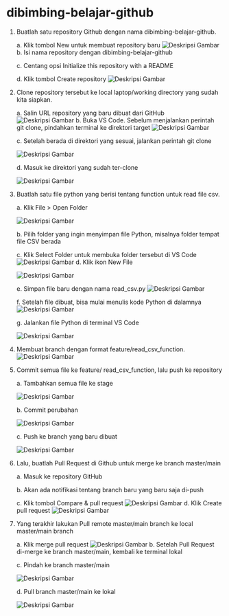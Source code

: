 # dibimbing-belajar-github

1.	Buatlah satu repository Github dengan nama dibimbing-belajar-github.

    a.	Klik tombol New untuk membuat repository baru
        ![Deskripsi Gambar](DOKUMENTASI/Picture1.png)
    b.	Isi nama repository dengan dibimbing-belajar-github
    
    c.	Centang opsi Initialize this repository with a README
    
    d.	Klik tombol Create repository
        ![Deskripsi Gambar](DOKUMENTASI/Picture2.png)

2.	Clone repository tersebut ke local laptop/working directory yang sudah kita siapkan.
    
    a.	Salin URL repository yang baru dibuat dari GitHub
        ![Deskripsi Gambar](DOKUMENTASI/Picture3.png)
    b.	Buka VS Code. Sebelum menjalankan perintah git clone, pindahkan terminal ke direktori target
        ![Deskripsi Gambar](DOKUMENTASI/Picture4.png)
    
    
    c.	Setelah berada di direktori yang sesuai, jalankan perintah git clone
    
    ![Deskripsi Gambar](DOKUMENTASI/Picture5.png)
    
    d.	Masuk ke direktori yang sudah ter-clone
        
    ![Deskripsi Gambar](DOKUMENTASI/Picture6.png)

3.	Buatlah satu file python yang berisi tentang function untuk read file csv.
    
    a.	Klik File > Open Folder
        
    ![Deskripsi Gambar](DOKUMENTASI/Picture7.png)
    
    b.	Pilih folder yang ingin menyimpan file Python, misalnya folder tempat file CSV berada
    
    c.	Klik Select Folder untuk membuka folder tersebut di VS Code
        ![Deskripsi Gambar](DOKUMENTASI/Picture8.png)
    d.	Klik ikon New File
    
    ![Deskripsi Gambar](DOKUMENTASI/Picture9.png)
    
    e.	Simpan file baru dengan nama read_csv.py
    ![Deskripsi Gambar](DOKUMENTASI/Picture10.png)
    
    f.	Setelah file dibuat, bisa mulai menulis kode Python di dalamnya
    ![Deskripsi Gambar](DOKUMENTASI/Picture11.png)
    
    
    g.	Jalankan file Python di terminal VS Code
    
    ![Deskripsi Gambar](DOKUMENTASI/Picture12.png)

4.	Membuat branch dengan format feature/read_csv_function.
    ![Deskripsi Gambar](DOKUMENTASI/Picture13.png)

5.	Commit semua file ke feature/ read_csv_function, lalu push ke repository

    a.	Tambahkan semua file ke stage
    
    ![Deskripsi Gambar](DOKUMENTASI/Picture14.png)
    
    b.	Commit perubahan
    
    ![Deskripsi Gambar](DOKUMENTASI/Picture15.png)
    
    c.	Push ke branch yang baru dibuat
    
    ![Deskripsi Gambar](DOKUMENTASI/Picture16.png)

6.	Lalu, buatlah Pull Request di Github untuk merge ke branch master/main

    a.	Masuk ke repository GitHub
    
    b.	Akan ada notifikasi tentang branch baru yang baru saja di-push
    
    c.	Klik tombol Compare & pull request
        ![Deskripsi Gambar](DOKUMENTASI/Picture17.png)
    d.	Klik Create pull request
        ![Deskripsi Gambar](DOKUMENTASI/Picture18.png)

7.	Yang terakhir lakukan Pull remote master/main branch ke local master/main branch
    
    a.	Klik merge pull request
        ![Deskripsi Gambar](DOKUMENTASI/Picture19.png)
    b.	Setelah Pull Request di-merge ke branch master/main, kembali ke terminal lokal
    
    c.	Pindah ke branch master/main
    
    ![Deskripsi Gambar](DOKUMENTASI/Picture20.png)
    
    d.	Pull branch master/main ke lokal
    
    ![Deskripsi Gambar](DOKUMENTASI/Picture21.png)
